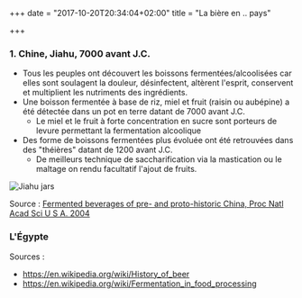 +++
date = "2017-10-20T20:34:04+02:00"
title = "La bière en .. pays"

+++

### 1. Chine, Jiahu, 7000 avant J.C.

- Tous les peuples ont découvert les boissons fermentées/alcoolisées car elles sont soulagent la douleur, désinfectent, altèrent l'esprit, conservent et multiplient les nutriments des ingrédients.
- Une boisson fermentée à base de riz, miel et fruit (raisin ou aubépine) a été détectée dans un pot en terre datant de 7000 avant J.C.
  - Le miel et le fruit à forte concentration en sucre sont porteurs de levure permettant la fermentation alcoolique
- Des forme de boissons fermentées plus évoluée ont été retrouvées dans des "théières" datant de 1200 avant J.C.
  - De meilleurs technique de saccharification via la mastication ou le maltage on rendu facultatif l'ajout de fruits.

![Jiahu jars](jiahu-jars.jpg)

Source : [Fermented beverages of pre- and proto-historic China, Proc Natl Acad Sci U S A. 2004](https://www.ncbi.nlm.nih.gov/pmc/articles/PMC539767/) <i class="fa fa-external-link" aria-hidden="true"></i>

### L'Égypte

Sources :

- https://en.wikipedia.org/wiki/History_of_beer
- https://en.wikipedia.org/wiki/Fermentation_in_food_processing
